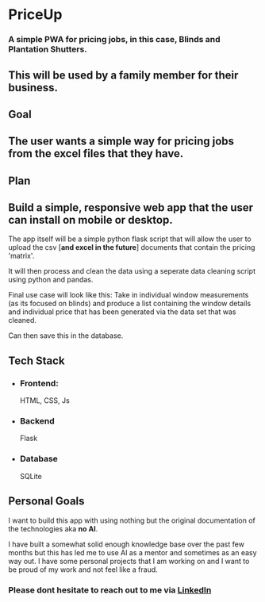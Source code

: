 [linked_in]: www.linkedin.com/in/cnochursaunders

# PriceUp

### A simple PWA for pricing jobs, in this case, Blinds and Plantation Shutters.
**This will be used by a family member for their business.**
---

## Goal

The user wants a simple way for pricing jobs from the excel files that they have. 
---

## Plan

Build a simple, responsive web app that the user can install on mobile or desktop.
---

The app itself will be a simple python flask script that will allow the user to upload the csv [**and excel in the future**] documents that contain the pricing 'matrix'.

It will then process and clean the data using a seperate data cleaning script using python and pandas.

Final use case will look like this: Take in individual window measurements (as its focused on blinds) and produce a list containing the window details and individual price that has been generated via the data set that was cleaned.

Can then save this in the database.


## Tech Stack

- ### Frontend: 
    HTML, CSS, Js
- ### Backend
    Flask
- ### Database
    SQLite


## Personal Goals

I want to build this app with using nothing but the original documentation of the technologies aka **no AI**. 

I have built a somewhat solid enough knowledge base over the past few months but this has led me to use AI as a mentor and sometimes as an easy way out. I have some personal projects that I am working on and I want to be proud of my work and not feel like a fraud.


### Please dont hesitate to reach out to me via [LinkedIn](linked_in)